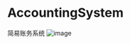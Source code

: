 # AccountingSystem
简易账务系统
![image](https://github.com/1354065425/AccountingSystem/assets/57380471/62241ddf-4c70-4937-93a0-b976cd856454)
